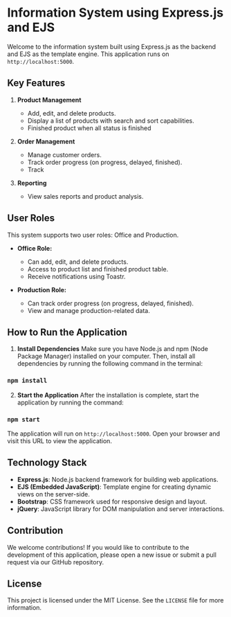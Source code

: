 # Information System using Express.js and EJS

Welcome to the information system built using Express.js as the backend and EJS as the template engine. This application runs on `http://localhost:5000`.

## Key Features

1. **Product Management**
   - Add, edit, and delete products.
   - Display a list of products with search and sort capabilities.
   - Finished product when all status is finished

2. **Order Management**
   - Manage customer orders.
   - Track order progress (on progress, delayed, finished).
   - Track

3. **Reporting**
   - View sales reports and product analysis.

## User Roles

This system supports two user roles: Office and Production.

- **Office Role:**
  - Can add, edit, and delete products.
  - Access to product list and finished product table.
  - Receive notifications using Toastr.

- **Production Role:**
  - Can track order progress (on progress, delayed, finished).
  - View and manage production-related data.

## How to Run the Application

1. **Install Dependencies**
   Make sure you have Node.js and npm (Node Package Manager) installed on your computer. Then, install all dependencies by running the following command in the terminal:

### `npm install`

2. **Start the Application**
After the installation is complete, start the application by running the command:

### `npm start`


The application will run on `http://localhost:5000`. Open your browser and visit this URL to view the application.

## Technology Stack

- **Express.js**: Node.js backend framework for building web applications.
- **EJS (Embedded JavaScript)**: Template engine for creating dynamic views on the server-side.
- **Bootstrap**: CSS framework used for responsive design and layout.
- **jQuery**: JavaScript library for DOM manipulation and server interactions.

## Contribution

We welcome contributions! If you would like to contribute to the development of this application, please open a new issue or submit a pull request via our GitHub repository.


## License

This project is licensed under the MIT License. See the `LICENSE` file for more information.

